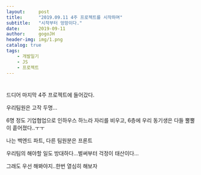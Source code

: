 ```yaml
---
layout:     post
title:      "2019.09.11 4주 프로젝트를 시작하며"
subtitle:   "시작부터 엉망이다."
date:       2019-09-11
author:     gogoJH
header-img: img/1.png
catalog: true
tags:
    - 개발일기
    - JS
    - 프로젝트
---
```


# 

드디어 마지막 4주 프로젝트에 들어갔다.

우리팀원은 고작 두명...

6명 정도 기업협업으로 인하우스 하느라 자리를 비우고, 6층에 우리 동기생은 다들 뿔뿔이 흩어졌다..ㅜㅜ

나는 백엔드 파트, 다른 팀원분은 프론트

우리팀의 해야할 일도 방대하다...벌써부터 걱정이 태산이다...

그래도 우선 해봐야지..한번 열심히 해보자
<!--stackedit_data:
eyJoaXN0b3J5IjpbLTEwMDMzNjUxNzBdfQ==
-->